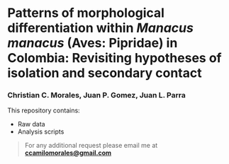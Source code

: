 
# Patterns of morphological differentiation within *Manacus manacus* (Aves: Pipridae) in Colombia: Revisiting hypotheses of isolation and secondary contact

### **Christian C. Morales**, Juan P. Gomez, Juan L. Parra

This repository contains:

- Raw data
- Analysis scripts

> For any additional request please email me at **ccamilomorales@gmail.com**
